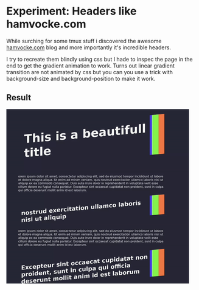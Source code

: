 # Experiment: Headers like hamvocke.com

While surching for some tmux stuff i discovered the awesome 
[hamvocke.com](https://hamvocke.com/blog/a-quick-and-easy-guide-to-tmux/) blog and
more importantly it's incredible headers. 

I try to recreate them blindly using css but I hade to inspec the page in the end to get the gradient animation to work. 
Turns out linear gradient transition are not animated by css but you can you use a trick with background-size and background-position to make it work.


## Result 

![headers.gif](headers.gif)
